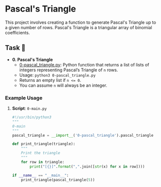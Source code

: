 # Pascal's Triangle

This project involves creating a function to generate Pascal's Triangle up to a given number of rows. Pascal's Triangle is a triangular array of binomial coefficients.

## Task :page_with_curl:

* **0. Pascal's Triangle**
  * [0-pascal_triangle.py](./0-pascal_triangle.py): Python function that returns a list of lists of integers representing Pascal’s Triangle of `n` rows.
  * Usage: `python3 0-pascal_triangle.py`
  * Returns an empty list if `n <= 0`.
  * You can assume `n` will always be an integer.

### Example Usage

1. **Script**: `0-main.py`
   ```python
   #!/usr/bin/python3
   """
   0-main
   """
   pascal_triangle = __import__('0-pascal_triangle').pascal_triangle

   def print_triangle(triangle):
       """
       Print the triangle
       """
       for row in triangle:
           print("[{}]".format(",".join([str(x) for x in row])))

   if __name__ == "__main__":
       print_triangle(pascal_triangle(5))

